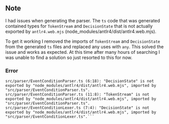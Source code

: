 ## Note

I had issues when generating the parser. The `ts` code that was generated contained types for `TokenStream`
and `DecisionState` that is not actually exported by `antlr4.web.mjs` (node_modules/antlr4/dist/antlr4.web.mjs).

To get it working I removed the imports of `TokenStream` and `DecisionState` from the generated `ts` files and replaced
any uses with `any`. This solved the issue and works as expected. At this time after many hours of searching I was unable to find a solution so just resorted to this for now.

### Error

```
src/parser/EventConditionParser.ts (6:18): "DecisionState" is not exported by "node_modules/antlr4/dist/antlr4.web.mjs", imported by "src/parser/EventConditionParser.ts". 
src/parser/EventConditionParser.ts (11:8): "TokenStream" is not exported by "node_modules/antlr4/dist/antlr4.web.mjs", imported by "src/parser/EventConditionParser.ts". 
src/parser/EventConditionLexer.ts (7:4): "DecisionState" is not exported by "node_modules/antlr4/dist/antlr4.web.mjs", imported by "src/parser/EventConditionLexer.ts".```